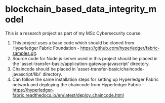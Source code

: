 # blockchain_based_data_integrity_model
This is a research project as part of my MSc Cybersecurity course

1. This project uses a base code which should be cloned from Hyperledger Fabric Foundation -  https://github.com/hyperledger/fabric-samples.git.
2. Source code for Node.js server used in this project should be placed in the 'asset-transfer-basic/application-gateway-javascript' directory.
3. Chaincode should be placed in 'asset-transfer-basic/chaincode-javascript/lib/' directory.
4. Can follow the same installation steps for setting up Hyperledger Fabric network and deploying the chaincode from Hyperledger Fabric - https://hyperledger-fabric.readthedocs.io/en/latest/deploy_chaincode.html
